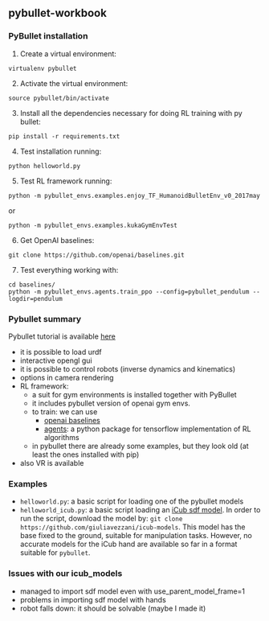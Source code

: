 ## pybullet-workbook

### PyBullet installation
1. Create a virtual environment:
```
virtualenv pybullet
```
2. Activate the virtual environment:
```
source pybullet/bin/activate
```
3. Install all the dependencies necessary for doing RL training with py bullet:
```
pip install -r requirements.txt
```
4. Test installation running:
```
python helloworld.py
```
5. Test RL framework running:
  ```
  python -m pybullet_envs.examples.enjoy_TF_HumanoidBulletEnv_v0_2017may
  ```
or
```
python -m pybullet_envs.examples.kukaGymEnvTest
```
6. Get OpenAI baselines:
```
git clone https://github.com/openai/baselines.git
```
7. Test everything working with:
```
cd baselines/
python -m pybullet_envs.agents.train_ppo --config=pybullet_pendulum --logdir=pendulum
```

### Pybullet summary

Pybullet tutorial is available [here](https://docs.google.com/document/d/10sXEhzFRSnvFcl3XxNGhnD4N2SedqwdAvK3dsihxVUA/edit#)

- it is possible to load urdf
- interactive opengl gui
- it is possible to control robots (inverse dynamics and kinematics)
- options in camera rendering
- RL framework:
    - a suit for gym environments is installed together with PyBullet
    - it includes pybullet version of openai gym envs.
    - to train: we can use
       - [openai baselines](https://github.com/openai/baselines)
       - [agents](https://pypi.org/project/agents/): a python package for tensorflow implementation of RL algorithms
    - in pybullet there are already some examples, but they look old (at least the ones installed with pip)
- also VR is available

### Examples
- `helloworld.py`: a basic script for loading one of the pybullet models
- `helloworld_icub.py`: a basic script loading an [iCub sdf model](https://github.com/giuliavezzani/icub-models/blob/master/iCub/robots/iCubGazeboV2_5/model.sdf). In order to run the script, download the model by:
`git clone https://github.com/giuliavezzani/icub-models`.
This model has the base fixed to the ground, suitable for manipulation tasks.
However, no accurate models for the iCub hand are available so far in a format suitable for `pybullet`.


### Issues with our icub_models

- managed to import sdf model even with use_parent_model_frame=1
- problems in importing sdf model with hands
- robot falls down: it should be solvable (maybe I made it)
